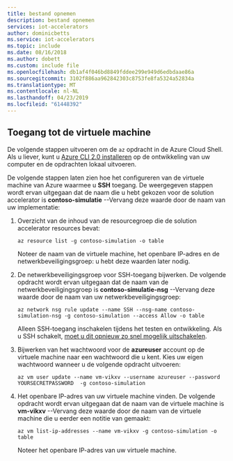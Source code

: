 ```yaml
---
title: bestand opnemen
description: bestand opnemen
services: iot-accelerators
author: dominicbetts
ms.service: iot-accelerators
ms.topic: include
ms.date: 08/16/2018
ms.author: dobett
ms.custom: include file
ms.openlocfilehash: db1af4f046bd8849fddee299e949d6edbdaae86a
ms.sourcegitcommit: 3102f886aa962842303c8753fe8fa5324a52834a
ms.translationtype: MT
ms.contentlocale: nl-NL
ms.lasthandoff: 04/23/2019
ms.locfileid: "61448392"
---
```

## <a name="access-the-virtual-machine"></a>Toegang tot de virtuele machine

De volgende stappen uitvoeren om de `az` opdracht in de Azure Cloud Shell. Als u liever, kunt u [Azure CLI 2.0 installeren](https://docs.microsoft.com/cli/azure/install-azure-cli) op de ontwikkeling van uw computer en de opdrachten lokaal uitvoeren.

De volgende stappen laten zien hoe het configureren van de virtuele machine van Azure waarmee u **SSH** toegang. De weergegeven stappen wordt ervan uitgegaan dat de naam die u hebt gekozen voor de solution accelerator is **contoso-simulatie** --Vervang deze waarde door de naam van uw implementatie:

1. Overzicht van de inhoud van de resourcegroep die de solution accelerator resources bevat:

    ```azurecli
    az resource list -g contoso-simulation -o table
    ```

    Noteer de naam van de virtuele machine, het openbare IP-adres en de netwerkbeveiligingsgroep: u hebt deze waarden later nodig.

1. De netwerkbeveiligingsgroep voor SSH-toegang bijwerken. De volgende opdracht wordt ervan uitgegaan dat de naam van de netwerkbeveiligingsgroep is **contoso-simulatie-nsg** --Vervang deze waarde door de naam van uw netwerkbeveiligingsgroep:

    ```azurecli
    az network nsg rule update --name SSH --nsg-name contoso-simulation-nsg -g contoso-simulation --access Allow -o table
    ```

    Alleen SSH-toegang inschakelen tijdens het testen en ontwikkeling. Als u SSH schakelt, [moet u dit opnieuw zo snel mogelijk uitschakelen](https://docs.microsoft.com/azure/security/azure-security-network-security-best-practices#disable-rdpssh-access-to-virtual-machines).

1. Bijwerken van het wachtwoord voor de **azureuser** account op de virtuele machine naar een wachtwoord die u kent. Kies uw eigen wachtwoord wanneer u de volgende opdracht uitvoeren:

    ```azurecli
    az vm user update --name vm-vikxv --username azureuser --password YOURSECRETPASSWORD  -g contoso-simulation
    ```

1. Het openbare IP-adres van uw virtuele machine vinden. De volgende opdracht wordt ervan uitgegaan dat de naam van de virtuele machine is **vm-vikxv** --Vervang deze waarde door de naam van de virtuele machine die u eerder een notitie van gemaakt:

    ```azurecli
    az vm list-ip-addresses --name vm-vikxv -g contoso-simulation -o table
    ```

    Noteer het openbare IP-adres van uw virtuele machine.
